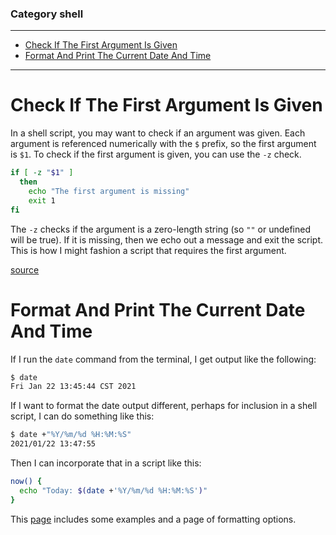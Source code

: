 ### Category shell

---

 - [Check If The First Argument Is Given](#check-if-the-first-argument-is-given)
 - [Format And Print The Current Date And Time](#format-and-print-the-current-date-and-time)

---

# Check If The First Argument Is Given

In a shell script, you may want to check if an argument was given. Each
argument is referenced numerically with the `$` prefix, so the first argument
is `$1`. To check if the first argument is given, you can use the `-z` check.

```bash
if [ -z "$1" ]
  then
    echo "The first argument is missing"
    exit 1
fi
```

The `-z` checks if the argument is a zero-length string (so `""` or undefined
will be true). If it is missing, then we echo out a message and exit the
script. This is how I might fashion a script that requires the first argument.

[source](https://stackoverflow.com/questions/6482377/check-existence-of-input-argument-in-a-bash-shell-script)

# Format And Print The Current Date And Time

If I run the `date` command from the terminal, I get output like the following:

```bash
$ date
Fri Jan 22 13:45:44 CST 2021
```

If I want to format the date output different, perhaps for inclusion in a shell
script, I can do something like this:

```bash
$ date +"%Y/%m/%d %H:%M:%S"
2021/01/22 13:47:55
```

Then I can incorporate that in a script like this:

```bash
now() {
  echo "Today: $(date +'%Y/%m/%d %H:%M:%S')"
}
```

This
[page](https://www.tutorialkart.com/bash-shell-scripting/bash-date-format-options-examples/)
includes some examples and a page of formatting options.

